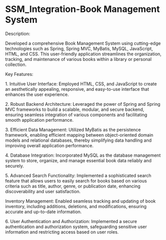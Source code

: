 # SSM_Integration-Book Management System

Description:

Developed a comprehensive Book Management System using cutting-edge technologies such as Spring, Spring MVC, MyBatis, MySQL, JavaScript, HTML, and CSS. This user-friendly application streamlines the organization, tracking, and maintenance of various books within a library or personal collection.

Key Features:

<p>1. Intuitive User Interface: Employed HTML, CSS, and JavaScript to create an aesthetically appealing, responsive, and easy-to-use interface that enhances the user experience.</p>
<p>2. Robust Backend Architecture: Leveraged the power of Spring and Spring MVC frameworks to build a scalable, modular, and secure backend, ensuring seamless integration of various components and facilitating smooth application performance.</p>
<p>3. Efficient Data Management: Utilized MyBatis as the persistence framework, enabling efficient mapping between object-oriented domain models and relational databases, thereby simplifying data handling and improving overall application performance.</p>
<p>4. Database Integration: Incorporated MySQL as the database management system to store, organize, and manage essential book data reliably and securely.</p>
<p>5. Advanced Search Functionality: Implemented a sophisticated search feature that allows users to easily search for books based on various criteria such as title, author, genre, or publication date, enhancing discoverability and user satisfaction.</p>
Inventory Management: Enabled seamless tracking and updating of book inventory, including additions, deletions, and modifications, ensuring accurate and up-to-date information.</p>
<p>6. User Authentication and Authorization: Implemented a secure authentication and authorization system, safeguarding sensitive user information and restricting access based on user roles.</p>
